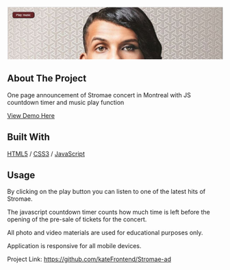 
<div>
  <h1></h1> 
  <img src="image/Stromae.JPG" alt="Stromae" width="auto">
</div>

<!-- ABOUT THE PROJECT -->
## About The Project
One page announcement of Stromae concert in Montreal with JS countdown timer and music play function

  <p>
    <a href="https://stromae-presale.glitch.me">View Demo Here</a>
  </p>

## Built With

[HTML5](https://www.w3schools.com/html/) / [CSS3](https://www.w3schools.com/css/) / [JavaScript](https://www.w3schools.com/js/)
 
<!-- USAGE EXAMPLES -->
## Usage
<p>By clicking on the play button you can listen to one of the latest hits of Stromae.</p>
<p>The javascript countdown timer counts how much time is left before the opening of the pre-sale of tickets for the concert.</p>
<p>All photo and video materials are used for educational purposes only.</p>
<p>Application is responsive for all mobile devices.</p>

Project Link: https://github.com/kateFrontend/Stromae-ad
